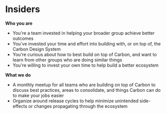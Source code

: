 # Insiders

**Who you are**

- You're a team invested in helping your broader group achieve better outcomes
- You've invested your time and effort into building with, or on top of, the
  Carbon Design System
- You're curious about how to best build on top of Carbon, and want to learn
  from other groups who are doing similar things
- You're willing to invest your own time to help build a better ecosystem

**What we do**

- A monthly meetup for all teams who are building on top of Carbon to discuss
  best practices, areas to consolidate, and things Carbon can do to make your
  jobs easier
- Organize around release cycles to help minimize unintended side-effects or
  changes propagating through the ecosystem
